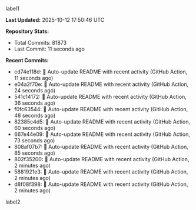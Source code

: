 
label1 
<!-- ACTIVITY_START -->
**Last Updated:** 2025-10-12 17:50:46 UTC

**Repository Stats:**
- Total Commits: 81873
- Last Commit: 11 seconds ago

**Recent Commits:**
- cd74e118d: 🤖 Auto-update README with recent activity (GitHub Action, 11 seconds ago)
- e04a2f70e: 🤖 Auto-update README with recent activity (GitHub Action, 24 seconds ago)
- 541c14172: 🤖 Auto-update README with recent activity (GitHub Action, 36 seconds ago)
- f0fc63544: 🤖 Auto-update README with recent activity (GitHub Action, 48 seconds ago)
- 82385c4d5: 🤖 Auto-update README with recent activity (GitHub Action, 60 seconds ago)
- 667e44e09: 🤖 Auto-update README with recent activity (GitHub Action, 73 seconds ago)
- 808af07b7: 🤖 Auto-update README with recent activity (GitHub Action, 85 seconds ago)
- 802f35200: 🤖 Auto-update README with recent activity (GitHub Action, 2 minutes ago)
- 5881921e3: 🤖 Auto-update README with recent activity (GitHub Action, 2 minutes ago)
- d8f08f398: 🤖 Auto-update README with recent activity (GitHub Action, 2 minutes ago)
<!-- ACTIVITY_END -->

label2
